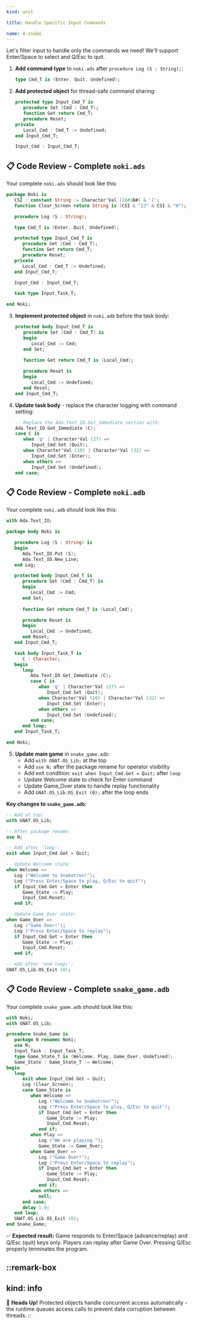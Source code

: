 ```yaml
---
kind: unit

title: Handle Specific Input Commands

name: 4-snake
---
```


Let's filter input to handle only the commands we need! We'll support Enter/Space to select and Q/Esc to quit.

1. **Add command type** to `noki.ads` after `procedure Log (S : String);`:
   ```ada
   type Cmd_T is (Enter, Quit, Undefined);
   ```

2. **Add protected object** for thread-safe command sharing:
   ```ada
   protected type Input_Cmd_T is
      procedure Set (Cmd : Cmd_T);
      function Get return Cmd_T;
      procedure Reset;
   private
      Local_Cmd : Cmd_T := Undefined;
   end Input_Cmd_T;

   Input_Cmd : Input_Cmd_T;
   ```

## 📋 **Code Review - Complete `noki.ads`**

Your complete `noki.ads` should look like this:

```ada
package Noki is
   CSI : constant String := Character'Val (16#1B#) & '[';
   function Clear_Screen return String is (CSI & "2J" & CSI & "H");

   procedure Log (S : String);

   type Cmd_T is (Enter, Quit, Undefined);

   protected type Input_Cmd_T is
      procedure Set (Cmd : Cmd_T);
      function Get return Cmd_T;
      procedure Reset;
   private
      Local_Cmd : Cmd_T := Undefined;
   end Input_Cmd_T;

   Input_Cmd : Input_Cmd_T;

   task type Input_Task_T;

end Noki;
```

3. **Implement protected object** in `noki.adb` before the task body:
   ```ada
   protected body Input_Cmd_T is
      procedure Set (Cmd : Cmd_T) is
      begin
         Local_Cmd := Cmd;
      end Set;
      
      function Get return Cmd_T is (Local_Cmd);

      procedure Reset is
      begin
         Local_Cmd := Undefined;
      end Reset;
   end Input_Cmd_T;
   ```

4. **Update task body** - replace the character logging with command setting:
   ```ada
   -- Replace the Ada.Text_IO.Get_Immediate section with:
   Ada.Text_IO.Get_Immediate (C);
   case C is
      when 'q' | Character'Val (27) => 
         Input_Cmd.Set (Quit);
      when Character'Val (10) | Character'Val (32) => 
         Input_Cmd.Set (Enter);
      when others => 
         Input_Cmd.Set (Undefined);
   end case;
   ```

## 📋 **Code Review - Complete `noki.adb`**

Your complete `noki.adb` should look like this:

```ada
with Ada.Text_IO;

package body Noki is

   procedure Log (S : String) is
   begin
      Ada.Text_IO.Put (S);
      Ada.Text_IO.New_Line;
   end Log;

   protected body Input_Cmd_T is
      procedure Set (Cmd : Cmd_T) is
      begin
         Local_Cmd := Cmd;
      end Set;
      
      function Get return Cmd_T is (Local_Cmd);

      procedure Reset is
      begin
         Local_Cmd := Undefined;
      end Reset;
   end Input_Cmd_T;

   task body Input_Task_T is
      C : Character;
   begin
      loop
         Ada.Text_IO.Get_Immediate (C);
         case C is
            when 'q' | Character'Val (27) =>
               Input_Cmd.Set (Quit);
            when Character'Val (10) | Character'Val (32) =>
               Input_Cmd.Set (Enter);
            when others =>
               Input_Cmd.Set (Undefined);
         end case;
      end loop;
   end Input_Task_T;

end Noki;
```

5. **Update main game** in `snake_game.adb`:
   - Add `with GNAT.OS_Lib;` at the top
   - Add `use N;` after the package rename for operator visibility
   - Add exit condition: `exit when Input_Cmd.Get = Quit;` after `loop`
   - Update Welcome state to check for Enter command
   - Update Game_Over state to handle replay functionality
   - Add `GNAT.OS_Lib.OS_Exit (0);` after the loop ends

**Key changes to `snake_game.adb`:**
```ada
-- Add at top:
with GNAT.OS_Lib;

-- After package rename:
use N;

-- Add after 'loop':
exit when Input_Cmd.Get = Quit;

-- Update Welcome state:
when Welcome =>
   Log ("Welcome to Snakotron!");
   Log ("Press Enter/Space to play, Q/Esc to quit");
   if Input_Cmd.Get = Enter then
      Game_State := Play;
      Input_Cmd.Reset;
   end if;

-- Update Game_Over state:
when Game_Over =>
   Log ("Game Over!");
   Log ("Press Enter/Space to replay");
   if Input_Cmd.Get = Enter then
      Game_State := Play;
      Input_Cmd.Reset;
   end if;

-- Add after 'end loop;':
GNAT.OS_Lib.OS_Exit (0);
```

## 📋 **Code Review - Complete `snake_game.adb`**

Your complete `snake_game.adb` should look like this:

```ada
with Noki;
with GNAT.OS_Lib;

procedure Snake_Game is
   package N renames Noki;
   use N;
   Input_Task : Input_Task_T;
   type Game_State_T is (Welcome, Play, Game_Over, Undefined);
   Game_State : Game_State_T := Welcome;
begin
   loop
      exit when Input_Cmd.Get = Quit;
      Log (Clear_Screen);
      case Game_State is
         when Welcome =>
            Log ("Welcome to Snakotron!");
            Log ("Press Enter/Space to play, Q/Esc to quit");
            if Input_Cmd.Get = Enter then
               Game_State := Play;
               Input_Cmd.Reset;
            end if;
         when Play =>
            Log ("We are playing.");
            Game_State := Game_Over;
         when Game_Over =>
            Log ("Game Over!");
            Log ("Press Enter/Space to replay");
            if Input_Cmd.Get = Enter then
               Game_State := Play;
               Input_Cmd.Reset;
            end if;
         when others =>
            null;
      end case;
      delay 1.0;
   end loop;
   GNAT.OS_Lib.OS_Exit (0);
end Snake_Game;
```

✅ **Expected result:** Game responds to Enter/Space (advance/replay) and Q/Esc (quit) keys only. Players can replay after Game Over. Pressing Q/Esc properly terminates the program.

::remark-box
---
kind: info
---
🤯 **Heads Up!** Protected objects handle concurrent access automatically - the runtime queues access calls to prevent data corruption between threads.
::
